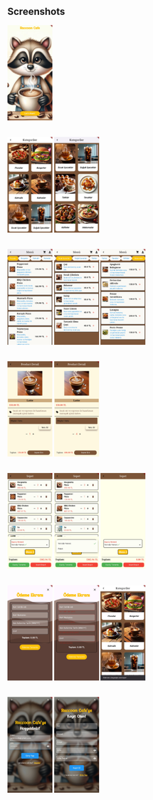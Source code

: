 

## Screenshots

<div style="padding: 20 px;">
    <img src="https://github.com/ayselcetin07/my_cafe_app/blob/main/assets/screenshots/anasayfa.jpg" alt="anasayfa resmi" width="20% ">
</div>
<br><br>

<div style="padding: 20 px;">
    <img src="https://github.com/ayselcetin07/my_cafe_app/blob/main/assets/screenshots/kategoriler1.jpg" alt="kategoriler sayfası" width="20%" ">
    <img src="https://github.com/ayselcetin07/my_cafe_app/blob/main/assets/screenshots/kategoriler2.jpg" alt="kategoriler sayfası2" width="20%" ">
</div>
<br><br>
<div style="padding: 20 px;">
    <img src="https://github.com/ayselcetin07/my_cafe_app/blob/main/assets/screenshots/menu1.jpg" alt="menu sayfası" width="20%">
    <img src="https://github.com/ayselcetin07/my_cafe_app/blob/main/assets/screenshots/menu2.jpg" alt="menu sayfası2" width="20%">
    <img src="https://github.com/ayselcetin07/my_cafe_app/blob/main/assets/screenshots/menu3.jpg" alt="menu sayfası3" width="20%">
</div>
<br><br>
<div style="padding: 20 px;">
    <img src="https://github.com/ayselcetin07/my_cafe_app/blob/main/assets/screenshots/productdetail1.jpg" alt="detay sayfası" width="20%">
    <img src="https://github.com/ayselcetin07/my_cafe_app/blob/main/assets/screenshots/productdetail2.jpg" alt="detay sayfası" width="20%">
</div>
<br><br>
<div style="padding: 20 px;">
    <img src="https://github.com/ayselcetin07/my_cafe_app/blob/main/assets/screenshots/sepet1.jpg" alt="sepet sayfası" width="20%">
    <img src="https://github.com/ayselcetin07/my_cafe_app/blob/main/assets/screenshots/sepet2.jpg" alt="sepet sayfası" width="20%">
    <img src="https://github.com/ayselcetin07/my_cafe_app/blob/main/assets/screenshots/sepet3.jpg" alt="sepet sayfası" width="20%">
</div>
<br><br>
<div style="padding: 20 px;">
    <img src="https://github.com/ayselcetin07/my_cafe_app/blob/main/assets/screenshots/odeme.jpg" alt="odeme sayfası" width="20%">
    <img src="https://github.com/ayselcetin07/my_cafe_app/blob/main/assets/screenshots/odeme1.jpg" alt="odeme sayfası" width="20%">
   <img src="https://github.com/ayselcetin07/my_cafe_app/blob/main/assets/screenshots/odemebasarili.jpg" alt="odemebasarili " width="20%">
</div>
<br><br>
<div style="padding: 20 px;">
    <img src="https://github.com/ayselcetin07/my_cafe_app/blob/main/assets/screenshots/login.jpg" alt="login" width="20%">
      <img src="https://github.com/ayselcetin07/my_cafe_app/blob/main/assets/screenshots/register.jpg" alt="register" width="20%">
</div>




